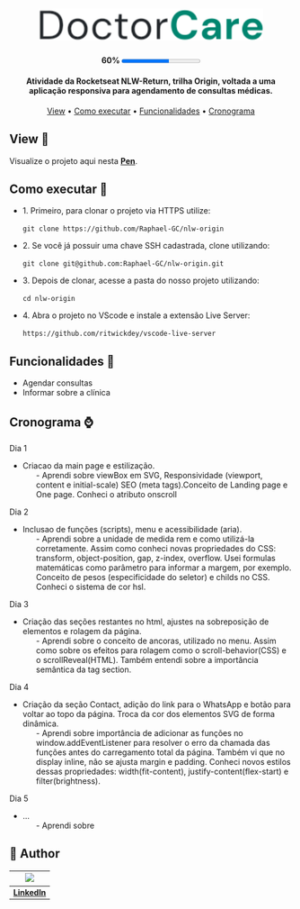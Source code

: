 <h1 align="center">
  <img 
  alt="DoctorCare Logo" 
  title="DoctorCare Logo" 
  src="./assets/Logo.svg" 
  width="400px" />
</h1>

<h4 align="center">60% <progress alt="Projeto 60% concluído" value="60" max="100"></progress></h4>

<h4 align="center">Atividade da Rocketseat NLW-Return, trilha Origin, voltada a uma aplicação responsiva para agendamento de consultas médicas.</h4>

<p align="center">
  <a href="#view-">View</a> •
  <a href="#como-executar-">Como executar</a> •
  <a href="#cronograma-">Funcionalidades</a> •
  <a href="#cronograma-">Cronograma</a>
</p>

## View 👀
Visualize o projeto aqui nesta <a href="https://codepen.io/Raphael-GC/full/zYrGMBq" target="_blank">**Pen**</a>.

## Como executar 🚀 
<ul>
  <li> 1. Primeiro, para clonar o projeto via HTTPS utilize: </li>

`git clone https://github.com/Raphael-GC/nlw-origin`

  <li> 2. Se você já possuir uma chave SSH cadastrada, clone utilizando: </li>

`git clone git@github.com:Raphael-GC/nlw-origin.git`

  <li> 3. Depois de clonar, acesse a pasta do nosso projeto utilizando: </li>

`cd nlw-origin`

<li> 4. Abra o projeto no VScode e instale a extensão Live Server: </li>

`https://github.com/ritwickdey/vscode-live-server`
</ul>

## Funcionalidades 💬
<ul>
  <li>Agendar consultas</li>
  <li>Informar sobre a clínica</li>
</ul>

## Cronograma ⌚
Dia 1 
- Criacao da main page e estilização.
  <ol> - Aprendi sobre viewBox em SVG, Responsividade (viewport, content e initial-scale) SEO (meta tags).Conceito de Landing page e One page. Conheci o atributo onscroll

Dia 2
- Inclusao de funções (scripts), menu e acessibilidade (aria).
   <ol> - Aprendi sobre a unidade de medida rem e como utilizá-la corretamente. Assim como conheci novas propriedades do CSS: transform, object-position, gap, z-index, overflow. Usei formulas matemáticas como parâmetro para informar a margem, por exemplo. Conceito de pesos (especificidade do seletor) e childs no CSS. Conheci o sistema de cor hsl.

Dia 3
- Criação das seções restantes no html, ajustes na sobreposição de elementos e rolagem da página.
   <ol> - Aprendi sobre o conceito de ancoras, utilizado no menu. Assim como sobre os efeitos para rolagem como o scroll-behavior(CSS) e o scrollReveal(HTML). Também entendi sobre a importância semântica da tag section.

Dia 4
- Criação da seção Contact, adição do link para o WhatsApp e botão para voltar ao topo da página. Troca da cor dos elementos SVG de forma dinâmica.
   <ol> - Aprendi sobre importância de adicionar as funções no window.addEventListener para resolver o erro da chamada das funções antes do carregamento total da página. Também vi que no display inline, não se ajusta margin e padding. Conheci novos estilos dessas propriedades: width(fit-content), justify-content(flex-start) e filter(brightness). 

Dia 5
- ...
   <ol> - Aprendi sobre


## :pencil: Author

| <img src="https://media-exp1.licdn.com/dms/image/C4E03AQH1g12fHfozyw/profile-displayphoto-shrink_200_200/0/1610981729767?e=1657152000&v=beta&t=atv6BsR8rzwGQKxlbVrsMpFwrBkJ2OF_803kyq91YLM" /> | 
   |:---:|
   | <a href="https://www.linkedin.com/in/raphael-gc/" target="_blank">**LinkedIn**</a> |   

